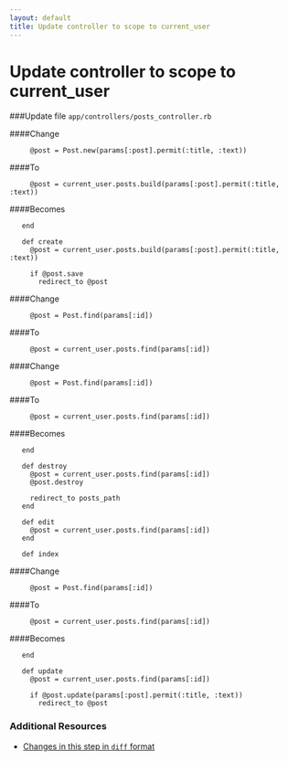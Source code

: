 ```yaml
---
layout: default
title: Update controller to scope to current_user
---
```


<h1 id="main">Update controller to scope to current_user</h1>


###Update file `app/controllers/posts_controller.rb`

####Change
```
     @post = Post.new(params[:post].permit(:title, :text))
```


####To
```
     @post = current_user.posts.build(params[:post].permit(:title, :text))
```


####Becomes
```
   end
 
   def create
     @post = current_user.posts.build(params[:post].permit(:title, :text))
 
     if @post.save
       redirect_to @post

```


####Change
```
     @post = Post.find(params[:id])
```


####To
```
     @post = current_user.posts.find(params[:id])
```


####Change
```
     @post = Post.find(params[:id])
```


####To
```
     @post = current_user.posts.find(params[:id])
```


####Becomes
```
   end
 
   def destroy
     @post = current_user.posts.find(params[:id])
     @post.destroy
 
     redirect_to posts_path
   end
 
   def edit
     @post = current_user.posts.find(params[:id])
   end
 
   def index

```


####Change
```
     @post = Post.find(params[:id])
```


####To
```
     @post = current_user.posts.find(params[:id])
```


####Becomes
```
   end
 
   def update
     @post = current_user.posts.find(params[:id])
 
     if @post.update(params[:post].permit(:title, :text))
       redirect_to @post

```



### Additional Resources

* [Changes in this step in `diff` format](https://github.com/software-academy/devise_bdd/commit/10d5ccd5d3260891ddcd67e62e48b45ff7fae3b9)

